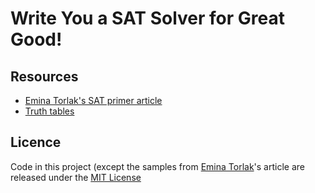 # Write You a SAT Solver for Great Good!

## Resources

* [Emina Torlak's SAT primer article][sat-primer]
* [Truth tables][truth-tables]

## Licence

Code in this project (except the samples from [Emina Torlak][sat-primer]'s article are released under the [MIT License](LICENSE)

[sat-primer]: https://homes.cs.washington.edu/~emina/blog/2017-06-23-a-primer-on-sat.html
[truth-tables]: http://sites.millersville.edu/bikenaga/math-proof/truth-tables/truth-tables.html
